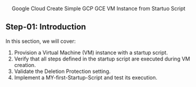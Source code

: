 <p align="center">
  Google Cloud Create Simple GCP GCE VM Instance from Startuo Script
</p>

## Step-01: Introduction
In this section, we will cover:
1.  Provision a Virtual Machine (VM) instance with a startup script.
2.  Verify that all steps defined in the startup script are executed during VM creation.
3.  Validate the Deletion Protection setting.
4.  Implement a MY-first-Startup-Script and test its execution.
